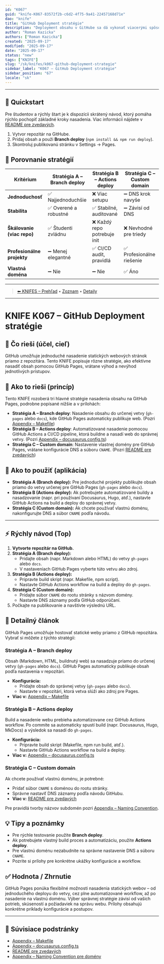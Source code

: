 ```yaml
---
id: "K067"
guid: "knife-K067-83572f2b-c6d2-4f75-9a41-22457168d71e"
dao: "knife"
title: "GitHub Deployment stratégie"
description: "Deployment obsahu v GitHube sa dá vykonať viacerými spôsobmi."
author: "Roman Kazicka"
authors: ["Roman Kazicka"]
created: "2025-09-17"
modified: "2025-09-17"
date: "2025-09-17"
status: "new"
tags: ["KNIFE"]
slug: "/sk/knifes/k067-github-deployment-strategie"
sidebar_label: "K067 – GitHub Deployment stratégie"
sidebar_position: "67"
locale: "sk"
---
```

<!-- body:start -->
---

## 🚀 Quickstart

Pre študentov a rýchly štart je k dispozícii skrátený návod, ktorý pomáha rýchlo pochopiť základné kroky nasadenia. Viac informácií nájdete v [README pre zvedavých](./K067_ReadmePreZvedavych.md).

1. Vytvor repozitár na GitHube.
2. Pridaj obsah a použi **Branch deploy** (`npm install && npm run deploy`).
3. Skontroluj publikovanú stránku v Settings → Pages.

## 🔎 Porovnanie stratégií

| Kritérium                  | Stratégia A – Branch deploy | Stratégia B – Actions deploy | Stratégia C – Custom domain |
|-----------------------------|-----------------------------|------------------------------|-----------------------------|
| **Jednoduchosť**            | ✅ Najjednoduchšie           | ❌ Viac setupu                | ➖ DNS krok navyše           |
| **Stabilita**               | ✅ Overené a robustné        | ✅ Stabilné, auditované       | ➖ Závisí od DNS             |
| **Škálovanie (viac repo)**  | ✅ Študenti zvládnu          | ❌ Každý repo potrebuje init  | ❌ Nevhodné pre triedy       |
| **Profesionálne projekty**  | ➖ Menej elegantné           | ✅ CI/CD audit, pravidlá      | ✅ Profesionálne riešenie    |
| **Vlastná doména**          | ➖ Nie                       | ➖ Nie                        | ✅ Áno                       |

---
<!-- nav:knifes -->
> [⬅ KNIFES – Prehľad](/sk/knifes/knifesOverview.md) • [Zoznam](../KNIFE_Overview_List.md) • [Detaily](../KNIFE_Overview_Details.md)
---
# KNIFE K067 – GitHub Deployment stratégie

## 🎯 Čo rieši (účel, cieľ)

GitHub umožňuje jednoduché nasadenie statických webových stránok priamo z repozitára. Tento KNIFE popisuje rôzne stratégie, ako efektívne nasadiť obsah pomocou GitHub Pages, vrátane výhod a nevýhod jednotlivých prístupov.

## 🧩 Ako to rieši (princíp)

Tento KNIFE rozoberá tri hlavné stratégie nasadenia obsahu na GitHub Pages, podrobne popísané nižšie a v prílohách:

- **Stratégia A – Branch deploy**: Nasadenie obsahu do určenej vetvy (`gh-pages` alebo `docs`), kde GitHub Pages automaticky publikuje web. (Pozri [Appendix – Makefile](./K067_makefile_appendix.md))
- **Stratégia B – Actions deploy**: Automatizované nasadenie pomocou GitHub Actions a CI/CD pipeline, ktorá buildne a nasadí web do správnej vetvy. (Pozri [Appendix – docusaurus.config.ts](./K067_docusaurus_config_ts_appendix.md))
- **Stratégia C – Custom domain**: Nastavenie vlastnej domény pre GitHub Pages, vrátane konfigurácie DNS a súboru `CNAME`. (Pozri [README pre zvedavých](./K067_ReadmePreZvedavych.md))

## 🧪 Ako to použiť (aplikácia)

- **Stratégia A (Branch deploy):** Pre jednoduché projekty publikujte obsah priamo do vetvy určenej pre GitHub Pages (`gh-pages` alebo `docs`).
- **Stratégia B (Actions deploy):** Ak potrebujete automatizované buildy a nasadzovanie (napr. pri používaní Docusaurus, Hugo, atď.), nastavte GitHub Actions na build a deploy do správnej vetvy.
- **Stratégia C (Custom domain):** Ak chcete používať vlastnú doménu, nakonfigurujte DNS a súbor `CNAME` podľa návodu.

---

## ⚡ Rýchly návod (Top)

1. **Vytvorte repozitár na GitHub.**
2. **Stratégia A (Branch deploy):**  
   - Pridajte obsah (napr. Markdown alebo HTML) do vetvy `gh-pages` alebo `docs`.
   - V nastaveniach GitHub Pages vyberte túto vetvu ako zdroj.
3. **Stratégia B (Actions deploy):**  
   - Pripravte build skript (napr. Makefile, npm script).
   - Nastavte GitHub Actions workflow na build a deploy do `gh-pages`.
4. **Stratégia C (Custom domain):**  
   - Pridajte súbor `CNAME` do rootu stránky s názvom domény.
   - Nastavte DNS záznamy podľa GitHub odporúčaní.
5. Počkajte na publikovanie a navštívte výslednú URL.

## 📜 Detailný článok

GitHub Pages umožňuje hostovať statické weby priamo z GitHub repozitára. Vybrať si môžete z týchto stratégií:

### Stratégia A – Branch deploy

Obsah (Markdown, HTML, buildnutý web) sa nasadzuje priamo do určenej vetvy (`gh-pages` alebo `docs`). GitHub Pages automaticky publikuje obsah podľa nastavenia v repozitári.
- **Konfigurácia:**  
  - Pridajte obsah do správnej vetvy (`gh-pages` alebo `docs`).
  - Nastavte v repozitári, ktorá vetva slúži ako zdroj pre Pages.
- **Viac v:** [Appendix – Makefile](./K067_makefile_appendix.md)

### Stratégia B – Actions deploy

Build a nasadenie webu prebieha automatizovane cez GitHub Actions workflow. Po commite sa automaticky spustí build (napr. Docusaurus, Hugo, MkDocs) a výsledok sa nasadí do `gh-pages`.
- **Konfigurácia:**  
  - Pripravte build skript (Makefile, npm run build, atď.).
  - Nastavte GitHub Actions workflow na build a deploy.
- **Viac v:** [Appendix – docusaurus.config.ts](./K067_docusaurus_config_ts_appendix.md)

### Stratégia C – Custom domain

Ak chcete používať vlastnú doménu, je potrebné:
- Pridať súbor `CNAME` s doménou do rootu stránky.
- Správne nastaviť DNS záznamy podľa návodu GitHubu.
- **Viac v:** [README pre zvedavých](./K067_ReadmePreZvedavych.md)

Pre pravidlá tvorby názvov subdomén pozri [Appendix – Naming Convention](./K067_NamingConventionPreDomeny.md).

## 💡 Tipy a poznámky

- Pre rýchle testovanie použite **Branch deploy**.
- Ak potrebujete vlastný build proces a automatizáciu, použite **Actions deploy**.
- Pre vlastnú doménu nezabudnite na správne nastavenie DNS a súboru `CNAME`.
- Pozrite si prílohy pre konkrétne ukážky konfigurácie a workflow.


## ✅ Hodnota / Zhrnutie

GitHub Pages ponúka flexibilné možnosti nasadenia statických webov – od jednoduchého deployu do vetvy, cez plne automatizované workflow, až po nasadenie na vlastnú doménu. Výber správnej stratégie závisí od vašich potrieb, skúseností a požiadaviek na správu webu. Prílohy obsahujú konkrétne príklady konfigurácie a postupov.

---

## 📎 Súvisiace podstránky

- [Appendix – Makefile](./K067_makefile_appendix.md)
- [Appendix – docusaurus.config.ts](./K067_docusaurus_config_ts_appendix.md)
- [README pre zvedavých](./K067_ReadmePreZvedavych.md)
- [Appendix – Naming Convention pre domény](./K067_NamingConventionPreDomeny.md)
